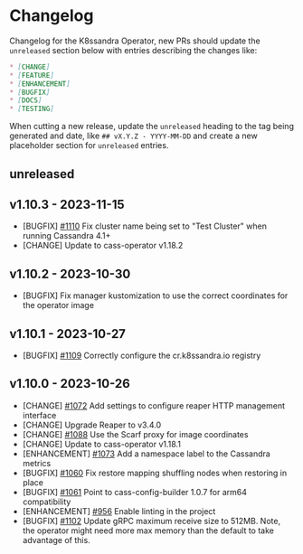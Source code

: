 # Changelog

Changelog for the K8ssandra Operator, new PRs should update the `unreleased` section below with entries describing the changes like:

```markdown
* [CHANGE]
* [FEATURE]
* [ENHANCEMENT]
* [BUGFIX]
* [DOCS]
* [TESTING]
```

When cutting a new release, update the `unreleased` heading to the tag being generated and date, like `## vX.Y.Z - YYYY-MM-DD` and create a new placeholder section for  `unreleased` entries.

## unreleased

## v1.10.3 - 2023-11-15

* [BUGFIX] [#1110](https://github.com/k8ssandra/k8ssandra-operator/issues/1110) Fix cluster name being set to "Test Cluster" when running Cassandra 4.1+
* [CHANGE] Update to cass-operator v1.18.2

## v1.10.2 - 2023-10-30

* [BUGFIX] Fix manager kustomization to use the correct coordinates for the operator image

## v1.10.1 - 2023-10-27

* [BUGFIX] [#1109](https://github.com/k8ssandra/k8ssandra-operator/issues/1109) Correctly configure the cr.k8ssandra.io registry

## v1.10.0 - 2023-10-26

* [CHANGE] [#1072](https://github.com/k8ssandra/k8ssandra-operator/issues/1072) Add settings to configure reaper HTTP management interface
* [CHANGE] Upgrade Reaper to v3.4.0
* [CHANGE] [#1088](https://github.com/k8ssandra/k8ssandra-operator/issues/1088) Use the Scarf proxy for image coordinates
* [CHANGE] Update to cass-operator v1.18.1
* [ENHANCEMENT] [#1073](https://github.com/k8ssandra/k8ssandra-operator/issues/1073) Add a namespace label to the Cassandra metrics 
* [BUGFIX] [#1060](https://github.com/k8ssandra/k8ssandra-operator/issues/1060) Fix restore mapping shuffling nodes when restoring in place
* [BUGFIX] [#1061](https://github.com/k8ssandra/k8ssandra-operator/issues/1061) Point to cass-config-builder 1.0.7 for arm64 compatibility
* [ENHANCEMENT] [#956](https://github.com/k8ssandra/k8ssandra-operator/issues/956) Enable linting in the project
* [BUGFIX] [#1102](https://github.com/k8ssandra/k8ssandra-operator/issues/1102) Update gRPC maximum receive size to 512MB. Note, the operator might need more max memory than the default to take advantage of this.
